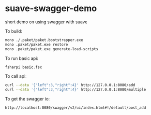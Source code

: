 # suave-swagger-demo
short demo on using swagger with suave

To build:

``` bash
mono ./.paket/paket.bootstrapper.exe
mono .paket/paket.exe restore
mono .paket/paket.exe generate-load-scripts
```

To run basic api:

``` bash
fsharpi basic.fsx
```

To call api:
``` bash
curl --data '{"left":3,"right":4}' http://127.0.0.1:8080/add
curl --data '{"left":3,"right":4}' http://127.0.0.1:8080/multiple
```

To get the swagger io:
```
http://localhost:8080/swagger/v2/ui/index.html#!/default/post_add
```
